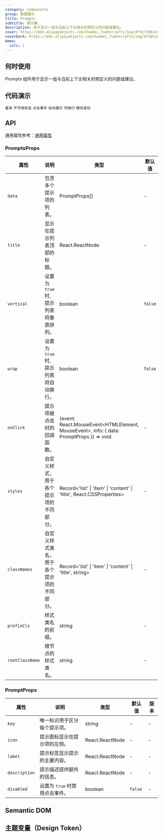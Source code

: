 ```yaml
---
category: Components
group: 数据展示
title: Prompts
subtitle: 提示集
description: 用于显示一组与当前上下文相关的预定义的问题或建议。
cover: https://mdn.alipayobjects.com/huamei_7uahnr/afts/img/A*HjY3QKszqFEAAAAAAAAAAAAADrJ8AQ/original
coverDark: https://mdn.alipayobjects.com/huamei_7uahnr/afts/img/A*G8njQogkGwAAAAAAAAAAAAAADrJ8AQ/original
demo:
  cols: 1
---
```


## 何时使用

Prompts 组件用于显示一组与当前上下文相关的预定义的问题或建议。

## 代码演示

<!-- prettier-ignore -->
<code src="./demo/basic.tsx">基本</code>
<code src="./demo/disabled.tsx">不可用状态</code>
<code src="./demo/onclick.tsx">点击事件</code>
<code src="./demo/flex-vertical.tsx">纵向展示</code>
<code src="./demo/flex-wrap.tsx">可换行</code>
<code src="./demo/with-scroll.tsx">横向滚动</code>
## API

通用属性参考：[通用属性](/docs/react/common-props)

### PromptsProps
| 属性            | 说明                           | 类型                                                      | 默认值 | 版本 |
|-----------------|------------------------------|----------------------------------------------------------|-------|------|
| `data`          | 包含多个提示项的列表。                 | PromptProps[]                                          | -     | -    |
| `title`         | 显示在提示列表顶部的标题。               | React.ReactNode                                      | -     | -    |
| `vertical`      | 设置为 `true` 时, 提示列表将垂直排列。         | boolean                                                | `false` | -    |
| `wrap`      | 设置为 `true` 时, 提示列表将自动换行。          | boolean                                                | `false` | -    |
| `onClick`       | 提示项被点击时的回调函数。              | (event: React.MouseEvent<HTMLElement, MouseEvent>, info: { data: PromptProps }) => void | -     | -    |
| `styles`        | 自定义样式，用于各个提示项的不同部分。      | Record<'list' \| 'item' \| 'content' \| 'title', React.CSSProperties> | -     | -    |
| `classNames`    | 自定义样式类名，用于各个提示项的不同部分。  | Record<'list' \| 'item' \| 'content' \| 'title', string>            | -     | -    |
| `prefixCls`     | 样式类名的前缀。                       | string                                                 | -     | -    |
| `rootClassName` | 根节点的样式类名。                     | string                                                 | -     | -    |

### PromptProps
| 属性            | 说明                           | 类型                                                      | 默认值 | 版本 |
|-----------------|------------------------------|----------------------------------------------------------|-------|------|
| `key`           | 唯一标识用于区分每个提示项。         | string                                                 | -     | -    |
| `icon`          | 提示图标显示在提示项的左侧。           | React.ReactNode                                        | -     | -    |
| `label`         | 提示标签显示提示的主要内容。           | React.ReactNode                                        | -     | -    |
| `description`   | 提示描述提供额外的信息。               | React.ReactNode                                        | -     | -    |
| `disabled`      | 设置为 `true` 时禁用点击事件。          | boolean                                                | `false` | -    |

## Semantic DOM

## 主题变量（Design Token）

<ComponentTokenTable component="Prompts"></ComponentTokenTable>
